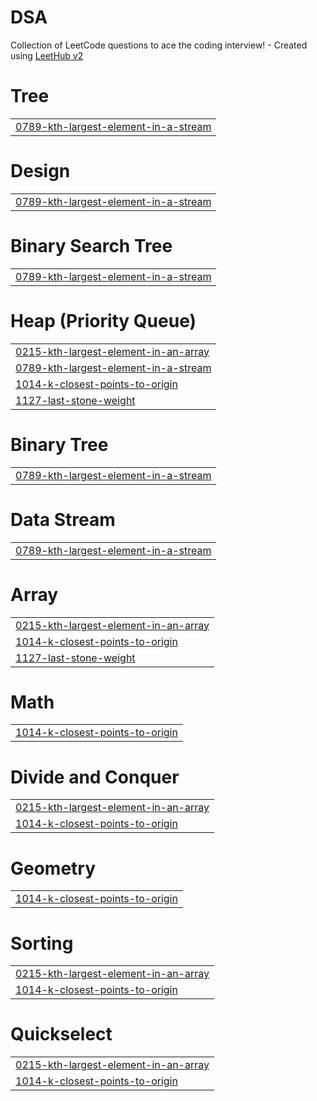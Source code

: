 # DSA
Collection of LeetCode questions to ace the coding interview! - Created using [LeetHub v2](https://github.com/arunbhardwaj/LeetHub-2.0)


# Tree
|  |
| ------- |
| [0789-kth-largest-element-in-a-stream](https://github.com/saket-prime/DSA/tree/master/0789-kth-largest-element-in-a-stream) |
# Design
|  |
| ------- |
| [0789-kth-largest-element-in-a-stream](https://github.com/saket-prime/DSA/tree/master/0789-kth-largest-element-in-a-stream) |
# Binary Search Tree
|  |
| ------- |
| [0789-kth-largest-element-in-a-stream](https://github.com/saket-prime/DSA/tree/master/0789-kth-largest-element-in-a-stream) |
# Heap (Priority Queue)
|  |
| ------- |
| [0215-kth-largest-element-in-an-array](https://github.com/saket-prime/DSA/tree/master/0215-kth-largest-element-in-an-array) |
| [0789-kth-largest-element-in-a-stream](https://github.com/saket-prime/DSA/tree/master/0789-kth-largest-element-in-a-stream) |
| [1014-k-closest-points-to-origin](https://github.com/saket-prime/DSA/tree/master/1014-k-closest-points-to-origin) |
| [1127-last-stone-weight](https://github.com/saket-prime/DSA/tree/master/1127-last-stone-weight) |
# Binary Tree
|  |
| ------- |
| [0789-kth-largest-element-in-a-stream](https://github.com/saket-prime/DSA/tree/master/0789-kth-largest-element-in-a-stream) |
# Data Stream
|  |
| ------- |
| [0789-kth-largest-element-in-a-stream](https://github.com/saket-prime/DSA/tree/master/0789-kth-largest-element-in-a-stream) |
# Array
|  |
| ------- |
| [0215-kth-largest-element-in-an-array](https://github.com/saket-prime/DSA/tree/master/0215-kth-largest-element-in-an-array) |
| [1014-k-closest-points-to-origin](https://github.com/saket-prime/DSA/tree/master/1014-k-closest-points-to-origin) |
| [1127-last-stone-weight](https://github.com/saket-prime/DSA/tree/master/1127-last-stone-weight) |
# Math
|  |
| ------- |
| [1014-k-closest-points-to-origin](https://github.com/saket-prime/DSA/tree/master/1014-k-closest-points-to-origin) |
# Divide and Conquer
|  |
| ------- |
| [0215-kth-largest-element-in-an-array](https://github.com/saket-prime/DSA/tree/master/0215-kth-largest-element-in-an-array) |
| [1014-k-closest-points-to-origin](https://github.com/saket-prime/DSA/tree/master/1014-k-closest-points-to-origin) |
# Geometry
|  |
| ------- |
| [1014-k-closest-points-to-origin](https://github.com/saket-prime/DSA/tree/master/1014-k-closest-points-to-origin) |
# Sorting
|  |
| ------- |
| [0215-kth-largest-element-in-an-array](https://github.com/saket-prime/DSA/tree/master/0215-kth-largest-element-in-an-array) |
| [1014-k-closest-points-to-origin](https://github.com/saket-prime/DSA/tree/master/1014-k-closest-points-to-origin) |
# Quickselect
|  |
| ------- |
| [0215-kth-largest-element-in-an-array](https://github.com/saket-prime/DSA/tree/master/0215-kth-largest-element-in-an-array) |
| [1014-k-closest-points-to-origin](https://github.com/saket-prime/DSA/tree/master/1014-k-closest-points-to-origin) |